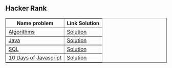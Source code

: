 <body>
    <h2>Hacker Rank</h2>
    <table border="1">
        <tr>
            <th>Name problem</th>
            <th>Link Solution</th>
        </tr>
        <tr>
            <td><a href="https://www.hackerrank.com/domains/algorithms">Algorithms</a></td>
            <td><a href="https://github.com/sthevenalves/hacker-rank-solutions/tree/main/Algorithms">Solution</a></td>
        </tr>
        <tr>
            <td><a href="https://www.hackerrank.com/domains/java">Java</a></td>
            <td><a href="https://example.com/solution2">Solution</a></td>
        </tr>
        <tr>
            <td><a href="https://www.hackerrank.com/domains/sql">SQL</a></td>
            <td><a href="https://github.com/sthevenalves/hacker-rank-solutions/tree/main/Sql">Solution</a></td>
        </tr>
        <tr>
            <td><a href="https://www.hackerrank.com/domains/tutorials/10-days-of-javascript">10 Days of Javascript</a></td>
            <td><a href="https://github.com/sthevenalves/hacker-rank-solutions/tree/main/10DaysOfJavaScript">Solution</a></td>
        </tr>
    </table>
</body>
